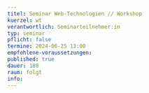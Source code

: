```yaml
---
titel: Seminar Web-Technologien // Workshop
kuerzel: wt
verantwortlich: Seminarteilnehmer:in
typ: seminar
pflicht: false
termine: 2024-06-25 13:00
empfohlene-voraussetzungen: 
published: true
dauer: 180
raum: folgt
info: 
---
```



